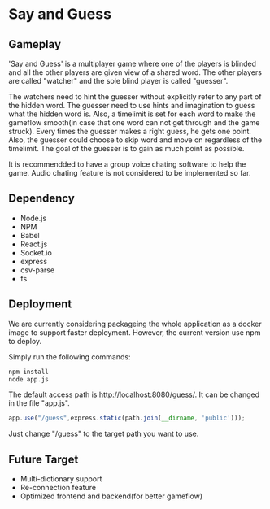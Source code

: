 # Say and Guess

## Gameplay
'Say and Guess' is a multiplayer game where one of the players is blinded and all the other players are given view of a shared word. The other players are called "watcher" and the sole blind player is called "guesser".

The watchers need to hint the guesser without explicitly refer to any part of the hidden word. The guesser need to use hints and imagination to guess what the hidden word is. Also, a timelimit is set for each word to make the gameflow smooth(in case that one word can not get through and the game struck). Every times the guesser makes a right guess, he gets one point. Also, the guesser could choose to skip word and move on regardless of the timelimit. The goal of the guesser is to gain as much point as possible.

It is recommendded to have a group voice chating software to help the game. Audio chating feature is not considered to be implemented so far.

## Dependency
* Node.js
* NPM
* Babel
* React.js
* Socket.io
* express
* csv-parse
* fs

## Deployment

We are currently considering packageing the whole application as a docker image to support faster deployment. However, the current version use npm to deploy.

Simply run the following commands:
```sh
npm install
node app.js
```

The default access path is <http://localhost:8080/guess/>. It can be changed in the file "app.js".
```js
app.use("/guess",express.static(path.join(__dirname, 'public')));
```
Just change "/guess" to the target path you want to use.

## Future Target

* Multi-dictionary support
* Re-connection feature
* Optimized frontend and backend(for better gameflow)
